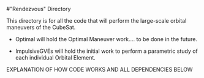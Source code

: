 #"Rendezvous" Directory

This directory is for all the code that will perform the large-scale orbital maneuvers of the CubeSat.

- Optimal will hold the Optimal Maneuver work.... to be done in the future.

- ImpulsiveGVEs will hold the initial work to perform a parametric study of each individual Orbital Element.

EXPLANATION OF HOW CODE WORKS AND ALL DEPENDENCIES BELOW